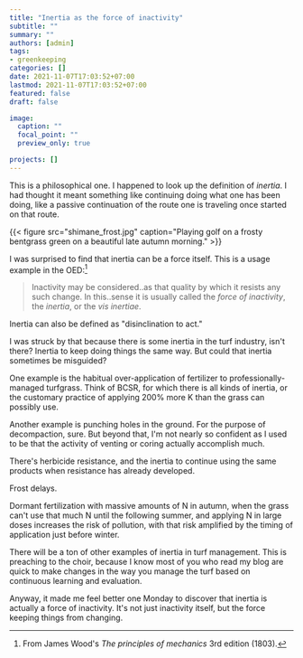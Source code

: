 ```yaml
---
title: "Inertia as the force of inactivity"
subtitle: ""
summary: ""
authors: [admin]
tags: 
- greenkeeping
categories: []
date: 2021-11-07T17:03:52+07:00
lastmod: 2021-11-07T17:03:52+07:00
featured: false
draft: false

image:
  caption: ""
  focal_point: ""
  preview_only: true

projects: []
---
```


This is a philosophical one. I happened to look up the definition of *inertia*. I had thought it meant something like continuing doing what one has been doing, like a passive continuation of the route one is traveling once started on that route.

{{< figure src="shimane_frost.jpg" caption="Playing golf on a frosty bentgrass green on a beautiful late autumn morning." >}}

I was surprised to find that inertia can be a force itself. This is a usage example in the OED:[^1]  

> Inactivity may be considered..as that quality by which it resists any such change. In this..sense it is usually called the *force of inactivity*, the *inertia*, or the *vis inertiae*.

[^1]: From James Wood's *The principles of mechanics* 3rd edition (1803).

Inertia can also be defined as "disinclination to act."

I was struck by that because there is some inertia in the turf industry, isn't there? Inertia to keep doing things the same way. But could that inertia sometimes be misguided?

One example is the habitual over-application of fertilizer to professionally-managed turfgrass. Think of BCSR, for which there is all kinds of inertia, or the customary practice of applying 200% more K than the grass can possibly use. 

Another example is punching holes in the ground. For the purpose of decompaction, sure. But beyond that, I'm not nearly so confident as I used to be that the activity of venting or coring actually accomplish much.

There's herbicide resistance, and the inertia to continue using the same products when resistance has already developed. 

Frost delays.

Dormant fertilization with massive amounts of N in autumn, when the grass can't use that much N until the following summer, and applying N in large doses increases the risk of pollution, with that risk amplified by the timing of application just before winter.

There will be a ton of other examples of inertia in turf management. This is preaching to the choir, because I know most of you who read my blog are quick to make changes in the way you manage the turf based on continuous learning and evaluation. 

Anyway, it made me feel better one Monday to discover that inertia is actually a force of inactivity. It's not just inactivity itself, but the force keeping things from changing.

